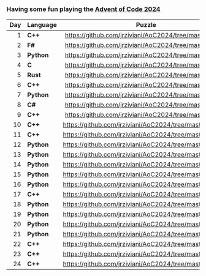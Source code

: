 ### Having some fun playing the [Advent of Code 2024](https://adventofcode.com/)

| Day | Language | Puzzle |
| ---:|----------|  :---: |
|  1  | **C++**  | https://github.com/jrziviani/AoC2024/tree/master/day_1 |
|  2  | **F#**   | https://github.com/jrziviani/AoC2024/tree/master/day_2 |
|  3  | **Python** | https://github.com/jrziviani/AoC2024/tree/master/day_3 |
|  4  | **C** | https://github.com/jrziviani/AoC2024/tree/master/day_4 |
|  5  | **Rust** | https://github.com/jrziviani/AoC2024/tree/master/day_5 |
|  6  | **C++** | https://github.com/jrziviani/AoC2024/tree/master/day_6 |
|  7  | **Python** | https://github.com/jrziviani/AoC2024/tree/master/day_7 |
|  8  | **C#** | https://github.com/jrziviani/AoC2024/tree/master/day_8 |
|  9  | **C++** | https://github.com/jrziviani/AoC2024/tree/master/day_9 |
| 10  | **C++** | https://github.com/jrziviani/AoC2024/tree/master/day_10 |
| 11  | **C++** | https://github.com/jrziviani/AoC2024/tree/master/day_11 |
| 12  | **Python** | https://github.com/jrziviani/AoC2024/tree/master/day_12 |
| 13  | **Python** | https://github.com/jrziviani/AoC2024/tree/master/day_13 |
| 14  | **Python** | https://github.com/jrziviani/AoC2024/tree/master/day_14 |
| 15  | **Python** | https://github.com/jrziviani/AoC2024/tree/master/day_15 |
| 16  | **Python** | https://github.com/jrziviani/AoC2024/tree/master/day_16 |
| 17  | **C++** | https://github.com/jrziviani/AoC2024/tree/master/day_17 |
| 18  | **Python** | https://github.com/jrziviani/AoC2024/tree/master/day_18 |
| 19  | **Python** | https://github.com/jrziviani/AoC2024/tree/master/day_19 |
| 20  | **Python** | https://github.com/jrziviani/AoC2024/tree/master/day_20 |
| 21  | **Python** | https://github.com/jrziviani/AoC2024/tree/master/day_21 |
| 22  | **C++** | https://github.com/jrziviani/AoC2024/tree/master/day_22 |
| 23  | **C++** | https://github.com/jrziviani/AoC2024/tree/master/day_23 |
| 24  | **C++** | https://github.com/jrziviani/AoC2024/tree/master/day_24 |
